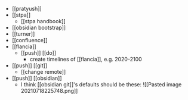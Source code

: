 - [[pratyush]]
- [[stpa]]
	- [[stpa handbook]]
- [[obsidian bootstrap]]
- [[turner]]
- [[confluence]]
- [[flancia]]
	- [[push]] [[do]]
		- create timelines of [[flancia]], e.g. 2020-2100
- [[push]] [[git]]
	- [[change remote]]
- [[push]] [[obsidian]]
	- I think [[obsidian git]]'s defaults should be these: ![[Pasted image 20210718225748.png]]